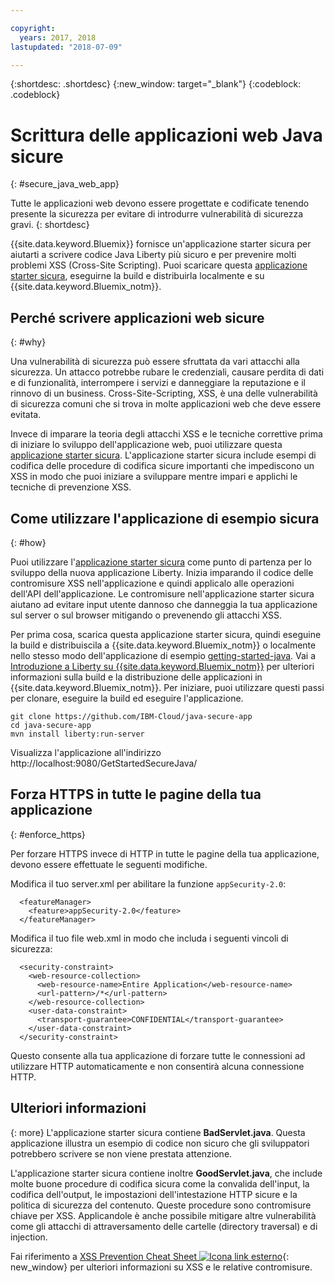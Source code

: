 ```yaml
---

copyright:
  years: 2017, 2018
lastupdated: "2018-07-09"

---
```


{:shortdesc: .shortdesc}
{:new_window: target="_blank"}
{:codeblock: .codeblock}

# Scrittura delle applicazioni web Java sicure
{: #secure_java_web_app}

Tutte le applicazioni web devono essere progettate e codificate tenendo presente la sicurezza per evitare di introdurre vulnerabilità di sicurezza gravi.
{: shortdesc}

{{site.data.keyword.Bluemix}} fornisce un'applicazione starter sicura per aiutarti a scrivere codice Java Liberty più sicuro e per prevenire molti problemi XSS (Cross-Site Scripting). Puoi scaricare questa [applicazione starter sicura](https://github.com/IBM-Cloud/java-secure-app), eseguirne la build e distribuirla localmente e su {{site.data.keyword.Bluemix_notm}}.

## Perché scrivere applicazioni web sicure
{: #why}

Una vulnerabilità di sicurezza può essere sfruttata da vari attacchi alla sicurezza. Un attacco potrebbe rubare le credenziali, causare perdita di dati e di funzionalità, interrompere i servizi e danneggiare la reputazione e il rinnovo di un business. Cross-Site-Scripting, XSS, è una delle vulnerabilità di sicurezza comuni che si trova in molte applicazioni web che deve essere evitata.

Invece di imparare la teoria degli attacchi XSS e le tecniche correttive prima di iniziare lo sviluppo dell'applicazione web, puoi utilizzare questa [applicazione starter sicura](https://github.com/IBM-Cloud/java-secure-app). L'applicazione starter sicura include esempi di codifica delle procedure di codifica sicure importanti che impediscono un XSS in modo che puoi iniziare a sviluppare mentre impari e applichi le tecniche di prevenzione XSS.

## Come utilizzare l'applicazione di esempio sicura
{: #how}

Puoi utilizzare l'[applicazione starter sicura](https://github.com/IBM-Cloud/java-secure-app) come punto di partenza per lo sviluppo della nuova applicazione Liberty. Inizia imparando il codice delle contromisure XSS nell'applicazione e quindi applicalo alle operazioni dell'API dell'applicazione. Le contromisure nell'applicazione starter sicura aiutano ad evitare input utente dannoso che danneggia la tua applicazione sul server o sul browser mitigando o prevenendo gli attacchi XSS.

Per prima cosa, scarica questa applicazione starter sicura, quindi eseguine la build e distribuiscila a {{site.data.keyword.Bluemix_notm}} o localmente nello stesso modo dell'applicazione di esempio [getting-started-java](https://github.com/IBM-Cloud/get-started-java).  Vai a [Introduzione a Liberty su {{site.data.keyword.Bluemix_notm}}](getting-started.html) per ulteriori informazioni sulla build e la distribuzione delle applicazioni in {{site.data.keyword.Bluemix_notm}}.  Per iniziare, puoi utilizzare questi passi per clonare, eseguire la build ed eseguire l'applicazione.

```
git clone https://github.com/IBM-Cloud/java-secure-app
cd java-secure-app
mvn install liberty:run-server
```
Visualizza l'applicazione all'indirizzo http://localhost:9080/GetStartedSecureJava/

## Forza HTTPS in tutte le pagine della tua applicazione
{: #enforce_https}

Per forzare HTTPS invece di HTTP in tutte le pagine della tua applicazione, devono essere effettuate le seguenti modifiche.

Modifica il tuo server.xml per abilitare la funzione `appSecurity-2.0`:

```
  <featureManager>
    <feature>appSecurity-2.0</feature>
  </featureManager>
```

Modifica il tuo file web.xml in modo che includa i seguenti vincoli di sicurezza:

```
  <security-constraint>
    <web-resource-collection>
      <web-resource-name>Entire Application</web-resource-name>
      <url-pattern>/*</url-pattern>
    </web-resource-collection>
    <user-data-constraint>
      <transport-guarantee>CONFIDENTIAL</transport-guarantee>
    </user-data-constraint>
  </security-constraint>
```

Questo consente alla tua applicazione di forzare tutte le connessioni ad utilizzare HTTP automaticamente e non consentirà alcuna connessione HTTP.

## Ulteriori informazioni
{: more}
L'applicazione starter sicura contiene **BadServlet.java**. Questa applicazione illustra un esempio di codice non sicuro che gli sviluppatori potrebbero scrivere se non viene prestata attenzione.

L'applicazione starter sicura contiene inoltre **GoodServlet.java**, che include molte buone procedure di codifica sicura come la convalida dell'input, la codifica dell'output, le impostazioni dell'intestazione HTTP sicure e la politica di sicurezza del contenuto. Queste procedure sono contromisure chiave per XSS. Applicandole è anche possibile mitigare altre vulnerabilità come gli attacchi di attraversamento delle cartelle (directory traversal) e di injection.

Fai riferimento a [XSS Prevention Cheat Sheet ![Icona link esterno](../../icons/launch-glyph.svg "Icona link esterno")](https://www.owasp.org/index.php/XSS){: new_window} per ulteriori informazioni su XSS e le relative contromisure.
